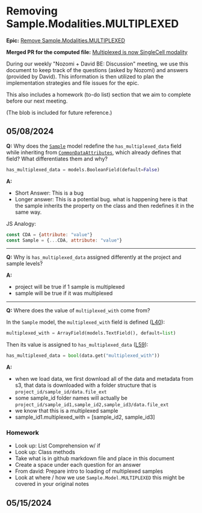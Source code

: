 # Removing Sample.Modalities.MULTIPLEXED

**Epic:** [Remove Sample.Modalities.MULTIPLEXED](https://github.com/AlexsLemonade/scpca-portal/issues/695) 

**Merged PR for the computed file:** [Multiplexed is now SingleCell modality](https://github.com/AlexsLemonade/scpca-portal/pull/672)

During our weekly "Nozomi + David BE: Discussion" meeting, we use this document to keep track of the questions (asked by Nozomi) and answers (provided by David). This information is then utilized to plan the implementation strategies and file issues for the epic.

This also includes a homework (to-do list) section that we aim to complete before our next meeting.

(The blob is included for future reference.)
## 05/08/2024
**Q:** Why does the [`Sample`](https://github.com/AlexsLemonade/scpca-portal/blob/026a204a0aa89e6e2572038a46cbe154af7efbef/api/scpca_portal/models/sample.py#L34)  model redefine the `has_multiplexed_data` field while inheriting from [`CommonDataAttributes`](https://github.com/AlexsLemonade/scpca-portal/blob/026a204a0aa89e6e2572038a46cbe154af7efbef/api/scpca_portal/models/base.py#L12), which already defines that field? What differentiates them and why?

```python
has_multiplexed_data = models.BooleanField(default=False)
```

**A:** 
- Short Answer: This is a bug
- Longer answer: This is a potential bug. what is happening here is that the sample inherits the property on the class and then redefines it in the same way.

JS Analogy:
```javascript
const CDA = {attribute: "value"}
const Sample = {...CDA, attribute: "value"}
```

---

**Q:** Why is `has_multiplexed_data` assigned differently at the project and sample levels?

**A:**
- project will be true if 1 sample is multiplexed
- sample will be true if it was multiplexed

---

**Q:** Where does the value of `multiplexed_with` come from?

In the `Sample` model, the `multiplexed_with` field is defined ([L40](https://github.com/AlexsLemonade/scpca-portal/blob/026a204a0aa89e6e2572038a46cbe154af7efbef/api/scpca_portal/models/sample.py#L40)):

```python
multiplexed_with = ArrayField(models.TextField(), default=list)
```

Then its value is assigned to `has_multiplexed_data` ([L59](https://github.com/AlexsLemonade/scpca-portal/blob/026a204a0aa89e6e2572038a46cbe154af7efbef/api/scpca_portal/models/sample.py#L59)):

```python
has_multiplexed_data = bool(data.get("multiplexed_with"))
```

**A:** 
- when we load data, we first download all of the data and metadata from s3, that data is downloaded with a folder structure that is `project_id/sample_id/data.file_ext`
- some sample_id folder names will actually be `project_id/sample_id1,sample_id2,sample_id3/data.file_ext`
- we know that this is a multiplexed sample
- sample_id1.multiplexed_with = [sample_id2, sample_id3]

### Homework
- Look up: List Comprehension w/ if
- Look up: Class methods
- Take what is in github markdown file and place in this document
- Create a space under each question for an answer
- From david: Prepare intro to loading of multiplexed samples
- Look at where / how we use `Sample.Model.MULTIPLEXED` this might be covered in your original notes

## 05/15/2024

